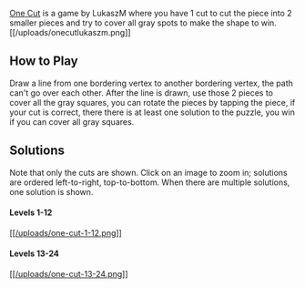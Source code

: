 [One Cut](https://play.fancade.com/616369AFDF122214) is a game by LukaszM where you have 1 cut to cut the piece into 2 smaller pieces and try to cover all gray spots to make the shape to win.
[[/uploads/onecutlukaszm.png]]

## How to Play

Draw a line from one bordering vertex to another bordering vertex, the path can't go over each other. After the line is drawn, use those 2 pieces to cover all the gray squares, you can rotate the pieces by tapping the piece, if your cut is correct, there there is at least one solution to the puzzle, you win if you can cover all gray squares.

## Solutions

Note that only the cuts are shown. Click on an image to zoom in; solutions are ordered left-to-right, top-to-bottom. When there are multiple solutions, one solution is shown.

#### Levels 1-12

[[[/uploads/one-cut-1-12.png]]](https://www.fancade.com/wiki/uploads/one-cut-1-12.png)

#### Levels 13-24

[[[/uploads/one-cut-13-24.png]]](https://www.fancade.com/wiki/uploads/one-cut-13-24.png)